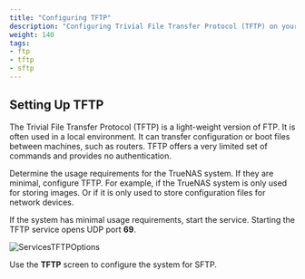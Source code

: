 ```yaml
---
title: "Configuring TFTP"
description: "Configuring Trivial File Transfer Protocol (TFTP) on your TrueNAS."
weight: 140
tags:
- ftp
- tftp
- sftp
---
```


## Setting Up TFTP

The Trivial File Transfer Protocol (TFTP) is a light-weight version of FTP. It is often used in a local environment. It can transfer configuration or boot files between machines, such as routers. 
TFTP offers a very limited set of commands and provides no authentication.  

Determine the usage requirements for the TrueNAS system. If they are minimal, configure TFTP. For example, if the TrueNAS system is only used for storing images. Or if it is only used to store configuration files for network devices.  

If the system has minimal usage requirements, start the service. Starting the TFTP service opens UDP port **69**.

![ServicesTFTPOptions](/images/CORE/Services/ServicesTFTPOptions.png "TFTP Service Options")

Use the **TFTP** screen to configure the system for SFTP.  

